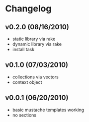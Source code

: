 # Changelog

## v0.2.0 (08/16/2010)
* static library via rake
* dynamic library via rake
* install task

## v0.1.0 (07/03/2010)
* collections via vectors
* context object

## v0.0.1 (06/20/2010)
* basic mustache templates working
* no sections
